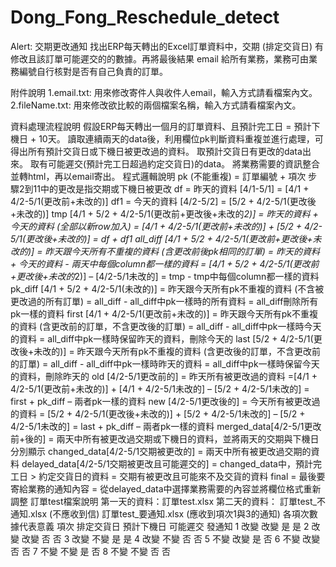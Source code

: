 # Dong_Fong_Reschedule_detect

Alert: 交期更改通知
找出ERP每天轉出的Excel訂單資料中，交期 (排定交貨日) 有修改且該訂單可能遲交的的數據。再將最後結果 email 給所有業務，業務可由業務編號自行核對是否有自己負責的訂單。

附件說明
1.email.txt: 用來修改寄件人與收件人email，輸入方式請看檔案內文。
2.fileName.txt: 用來修改欲比較的兩個檔案名稱，輸入方式請看檔案內文。

資料處理流程說明
假設ERP每天轉出一個月的訂單資料、且預計完工日 = 預計下機日 + 10天。
讀取連續兩天的data後，利用欄位pk判斷資料重複並進行處理，可得出所有預計交貨日或下機日被更改過的資料。
取預計交貨日有更改的data出來。
取有可能遲交(預計完工日超過約定交貨日)的data。
將業務需要的資訊整合並轉html，再以email寄出。
程式邏輯說明
pk (不能重複) = 訂單編號 + 項次
步驟2到11中的更改是指交期或下機日被更改
df = 昨天的資料 [4/1-5/1] = [4/1 + 4/2-5/1(更改前+未改的)]
df1 = 今天的資料 [4/2-5/2] = [5/2 + 4/2-5/1(更改後+未改的)]
tmp [4/1 + 5/2 + 4/2-5/1(更改前+更改後+未改的*2)]
= 昨天的資料 + 今天的資料 (全部以新row加入)
= [4/1 + 4/2-5/1(更改前+未改的)] + [5/2 + 4/2-5/1(更改後+未改的)]
= df + df1
all_diff [4/1 + 5/2 + 4/2-5/1(更改前+更改後+未改的)]
= 昨天跟今天所有不重複的資料 (含更改前後pk相同的訂單)
= 昨天的資料 + 今天的資料 - 兩天中每個column都一樣的資料
= [4/1 + 5/2 + 4/2-5/1(更改前+更改後+未改的*2)] – [4/2-5/1未改的]
= tmp - tmp中每個column都一樣的資料
pk_diff [4/1 + 5/2 + 4/2-5/1(未改的)]
= 昨天跟今天所有pk不重複的資料 (不含被更改過的所有訂單)
= all_diff - all_diff中pk一樣時的所有資料
= all_diff刪除所有pk一樣的資料
first [4/1 + 4/2-5/1(更改前+未改的)]
= 昨天跟今天所有pk不重複的資料 (含更改前的訂單，不含更改後的訂單)
= all_diff - all_diff中pk一樣時今天的資料
= all_diff中pk一樣時保留昨天的資料，刪除今天的
last [5/2 + 4/2-5/1(更改後+未改的)]
= 昨天跟今天所有pk不重複的資料 (含更改後的訂單，不含更改前的訂單)
= all_diff - all_diff中pk一樣時昨天的資料
= all_diff中pk一樣時保留今天的資料，刪除昨天的
old [4/2-5/1更改前的]
= 昨天所有被更改過的資料
=[4/1 + 4/2-5/1(更改前+未改的)] + [4/1 + 4/2-5/1未改的] – [5/2 + 4/2-5/1未改的]
= first + pk_diff – 兩者pk一樣的資料
new [4/2-5/1更改後的]
= 今天所有被更改過的資料
= [5/2 + 4/2-5/1(更改後+未改的)] + [5/2 + 4/2-5/1未改的] – [5/2 + 4/2-5/1未改的]
= last + pk_diff – 兩者pk一樣的資料
merged_data[4/2-5/1更改前+後的]
= 兩天中所有被更改過交期或下機日的資料，並將兩天的交期與下機日分別顯示
changed_data[4/2-5/1交期被更改的]
= 兩天中所有被更改過交期的資料
delayed_data[4/2-5/1交期被更改且可能遲交的]
= changed_data中，預計完工日 > 約定交貨日的資料
= 交期有被更改且可能來不及交貨的資料
final = 最後要寄給業務的通知內容
= 從delayed_data中選擇業務需要的內容並將欄位格式重新調整
訂單test檔案說明
第一天的資料：訂單test.xlsx
第二天的資料：
訂單test_不通知.xlsx (不應收到信)
訂單test_要通知.xlsx (應收到項次1與3的通知)
各項次數據代表意義
項次	排定交貨日	預計下機日	可能遲交	發通知
1	改變	改變	是	是
2	改變	改變	否	否
3	改變	不變	是	是
4	改變	不變	否	否
5	不變	改變	是	否
6	不變	改變	否	否
7	不變	不變	是	否
8	不變	不變	否	否
